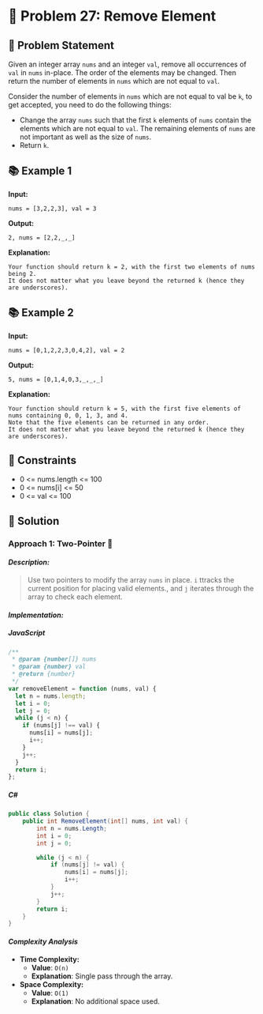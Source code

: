 # 💬 Problem 27: Remove Element

## 📝 Problem Statement

Given an integer array `nums` and an integer `val`, remove all occurrences of `val` in `nums` in-place. The order of the elements may be changed. Then return the number of elements in `nums` which are not equal to `val`.

Consider the number of elements in `nums` which are not equal to val be `k`, to get accepted, you need to do the following things:

- Change the array `nums` such that the first `k` elements of `nums` contain the elements which are not equal to `val`. The remaining elements of `nums` are not important as well as the size of `nums`.
- Return `k`.

## 📚 Example 1

**Input:**

```
nums = [3,2,2,3], val = 3
```

**Output:**

```
2, nums = [2,2,_,_]
```

**Explanation:**

```
Your function should return k = 2, with the first two elements of nums being 2.
It does not matter what you leave beyond the returned k (hence they are underscores).
```

## 📚 Example 2

**Input:**

```
nums = [0,1,2,2,3,0,4,2], val = 2
```

**Output:**

```
5, nums = [0,1,4,0,3,_,_,_]
```

**Explanation:**

```
Your function should return k = 5, with the first five elements of nums containing 0, 0, 1, 3, and 4.
Note that the five elements can be returned in any order.
It does not matter what you leave beyond the returned k (hence they are underscores).
```

## 📏 Constraints

- 0 <= nums.length <= 100
- 0 <= nums[i] <= 50
- 0 <= val <= 100

## 🎯 Solution

### Approach 1: Two-Pointer 🚀

#### _Description:_

> Use two pointers to modify the array `nums` in place. `i` ttracks the current position for placing valid elements., and `j` iterates through the array to check each element.

#### _Implementation:_

##### JavaScript

```javascript
/**
 * @param {number[]} nums
 * @param {number} val
 * @return {number}
 */
var removeElement = function (nums, val) {
  let n = nums.length;
  let i = 0;
  let j = 0;
  while (j < n) {
    if (nums[j] !== val) {
      nums[i] = nums[j];
      i++;
    }
    j++;
  }
  return i;
};
```

##### C#

```csharp
public class Solution {
    public int RemoveElement(int[] nums, int val) {
        int n = nums.Length;
        int i = 0;
        int j = 0;

        while (j < n) {
            if (nums[j] != val) {
                nums[i] = nums[j];
                i++;
            }
            j++;
        }
        return i;
    }
}
```

#### _Complexity Analysis_

- **Time Complexity:**
  - **Value**: `O(n)`
  - **Explanation**: Single pass through the array.
- **Space Complexity:**
  - **Value**: `O(1)`
  - **Explanation**: No additional space used.
